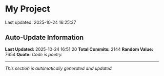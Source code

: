 # My Project


Last updated: 2025-10-24 16:25:37







































































































































































































































































































































































































































































































































































































































































































































































































































































































































































































































































































































































































































































































































































































































































































































































































































































































































































































































































































































































































































































































































































































































































































































































































































































































































































































































## Auto-Update Information

**Last Updated:** 2025-10-24 16:51:20
**Total Commits:** 2144
**Random Value:** 7654
**Quote:** _Code is poetry._

---
_This section is automatically generated and updated._